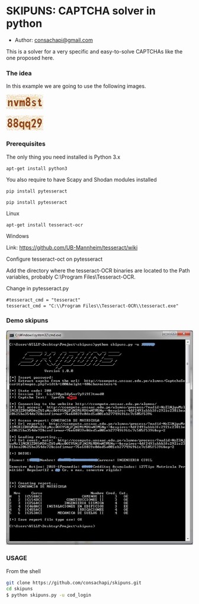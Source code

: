 # SKIPUNS: CAPTCHA solver in python

* Author: consachapi@gmail.com

This is a solver for a very specific and easy-to-solve CAPTCHAs like the one proposed here.

### The idea
In this example we are going to use the following images.

![alt text](https://github.com/consachapi/skipuns/blob/master/test1.jpeg)

![alt text](https://github.com/consachapi/skipuns/blob/master/test2.jpeg)

### Prerequisites

The only thing you need installed is Python 3.x

```
apt-get install python3
```

You also require to have Scapy and Shodan modules installed
```
pip install pytesseract
```

```
pip install pytesseract
```

Linux

```
apt-get install tesseract-ocr
```

Windows

Link: https://github.com/UB-Mannheim/tesseract/wiki

Configure tesseract-oct on pytesseract

Add the directory where the tesseract-OCR binaries are located to the Path variables, probably C:\Program Files\Tesseract-OCR.

Change in pytesseract.py

```
#tesseract_cmd = "tesseract"
tesseract_cmd = "C:\\Program Files\\Tesseract-OCR\\tesseract.exe"
```


### Demo skipuns

![](https://github.com/consachapi/skipuns/blob/master/demo.JPG)


### USAGE 
From the shell

```bash
git clone https://github.com/consachapi/skipuns.git
cd skipuns
$ python skipuns.py -u cod_login   

```

